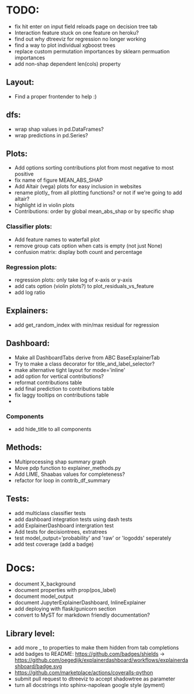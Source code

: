 
# TODO:
- fix hit enter on input field reloads page on decision tree tab
- Interaction feature stuck on one feature on heroku?
- find out why dtreeviz for regression no longer working
- find a way to plot individual xgboost trees
- replace custom permutation importances by sklearn permuation importances
- add non-shap dependent len(cols) property

## Layout:
- Find a proper frontender to help :)

## dfs:
- wrap shap values in pd.DataFrames?
- wrap predictions in pd.Series?

## Plots:
- Add options sorting contributions plot from most negative to most positive
- fix name of figure MEAN_ABS_SHAP
- Add Altair (vega) plots for easy inclusion in websites
- rename plotly_ from all plotting functions? or not if we're going to add altair?
- highlight id in violin plots
- Contributions: order by global mean_abs_shap or by specific shap

### Classifier plots:
- Add feature names to waterfall plot
- remove group cats option when cats is empty (not just None)
- confusion matrix: display both count and percentage

### Regression plots:
- regression plots: only take log of x-axis or y-axis
- add cats option (violin plots?) to plot_residuals_vs_feature
- add log ratio

## Explainers:
- add get_random_index with min/max residual for regression

## Dashboard:
- Make all DashboardTabs derive from ABC BaseExplainerTab
- Try to make a class decorator for title_and_label_selector?
- make alternative tight layout for mode='inline' 
- add option for vertical contributions?
- reformat contributions table
- add final prediction to contributions table
- fix laggy tooltips on contributions table
- 

### Components
- add hide_title to all components

## Methods:
- Multiprocessing shap summary graph 
- Move pdp function to explainer_methods.py
- Add LIME, Shaabas values for completeness?
- refactor for loop in contrib_df_summary

## Tests:
- add multiclass classifier tests
- add dashboard integration tests using dash tests
- add ExplainerDashboard intergration test
- Add tests for decisiontrees, extratrees
- test model_output='probability' and 'raw' or 'logodds' seperately
- add test coverage (add a badge)

# Docs:
- document X_background
- document properties with prop(pos_label)
- document model_output
- document JupyterExplainerDashboard, InlineExplainer
- add deploying with flask/gunicorn section
- convert to MyST for markdown friendly documentation?

## Library level:
- add more _ to properties to make them hidden from tab completions
- add badges to README: https://github.com/badges/shields
-> https://github.com/oegedijk/explainerdashboard/workflows/explainerdashboard/badge.svg
- https://github.com/marketplace/actions/coveralls-python
- submit pull request to dtreeviz to accept shadowtree as parameter
- turn all docstrings into sphinx-napolean google style (pyment)

